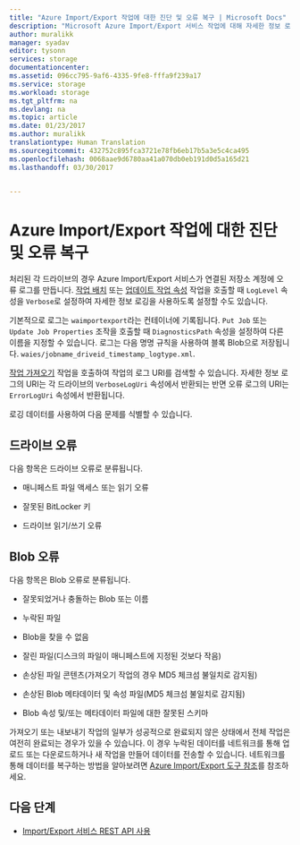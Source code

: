 ```yaml
---
title: "Azure Import/Export 작업에 대한 진단 및 오류 복구 | Microsoft Docs"
description: "Microsoft Azure Import/Export 서비스 작업에 대해 자세한 정보 로깅을 설정하는 방법을 알아봅니다."
author: muralikk
manager: syadav
editor: tysonn
services: storage
documentationcenter: 
ms.assetid: 096cc795-9af6-4335-9fe8-fffa9f239a17
ms.service: storage
ms.workload: storage
ms.tgt_pltfrm: na
ms.devlang: na
ms.topic: article
ms.date: 01/23/2017
ms.author: muralikk
translationtype: Human Translation
ms.sourcegitcommit: 432752c895fca3721e78fb6eb17b5a3e5c4ca495
ms.openlocfilehash: 0068aae9d6780aa41a070db0eb191d0d5a165d21
ms.lasthandoff: 03/30/2017


---
```


# <a name="diagnostics-and-error-recovery-for-azure-importexport-jobs"></a>Azure Import/Export 작업에 대한 진단 및 오류 복구
처리된 각 드라이브의 경우 Azure Import/Export 서비스가 연결된 저장소 계정에 오류 로그를 만듭니다. [작업 배치](/rest/api/storageimportexport/jobs#Jobs_CreateOrUpdate) 또는 [업데이트 작업 속성](/rest/api/storageimportexport/jobs#Jobs_Update) 작업을 호출할 때 `LogLevel` 속성을 `Verbose`로 설정하여 자세한 정보 로깅을 사용하도록 설정할 수도 있습니다.

 기본적으로 로그는 `waimportexport`라는 컨테이너에 기록됩니다. `Put Job` 또는 `Update Job Properties` 조작을 호출할 때 `DiagnosticsPath` 속성을 설정하여 다른 이름을 지정할 수 있습니다. 로그는 다음 명명 규칙을 사용하여 블록 Blob으로 저장됩니다. `waies/jobname_driveid_timestamp_logtype.xml`.

 [작업 가져오기](/rest/api/storageimportexport/jobs#Jobs_Get) 작업을 호출하여 작업의 로그 URI를 검색할 수 있습니다. 자세한 정보 로그의 URI는 각 드라이브의 `VerboseLogUri` 속성에서 반환되는 반면 오류 로그의 URI는 `ErrorLogUri` 속성에서 반환됩니다.

로깅 데이터를 사용하여 다음 문제를 식별할 수 있습니다.

## <a name="drive-errors"></a>드라이브 오류

다음 항목은 드라이브 오류로 분류됩니다.

-   매니페스트 파일 액세스 또는 읽기 오류

-   잘못된 BitLocker 키

-   드라이브 읽기/쓰기 오류

## <a name="blob-errors"></a>Blob 오류

다음 항목은 Blob 오류로 분류됩니다.

-   잘못되었거나 충돌하는 Blob 또는 이름

-   누락된 파일

-   Blob을 찾을 수 없음

-   잘린 파일(디스크의 파일이 매니페스트에 지정된 것보다 작음)

-   손상된 파일 콘텐츠(가져오기 작업의 경우 MD5 체크섬 불일치로 감지됨)

-   손상된 Blob 메타데이터 및 속성 파일(MD5 체크섬 불일치로 감지됨)

-   Blob 속성 및/또는 메타데이터 파일에 대한 잘못된 스키마

가져오기 또는 내보내기 작업의 일부가 성공적으로 완료되지 않은 상태에서 전체 작업은 여전히 완료되는 경우가 있을 수 있습니다. 이 경우 누락된 데이터를 네트워크를 통해 업로드 또는 다운로드하거나 새 작업을 만들어 데이터를 전송할 수 있습니다. 네트워크를 통해 데이터를 복구하는 방법을 알아보려면 [Azure Import/Export 도구 참조](storage-import-export-tool-how-to-v1.md)를 참조하세요.

## <a name="next-steps"></a>다음 단계

* [Import/Export 서비스 REST API 사용](storage-import-export-using-the-rest-api.md)

